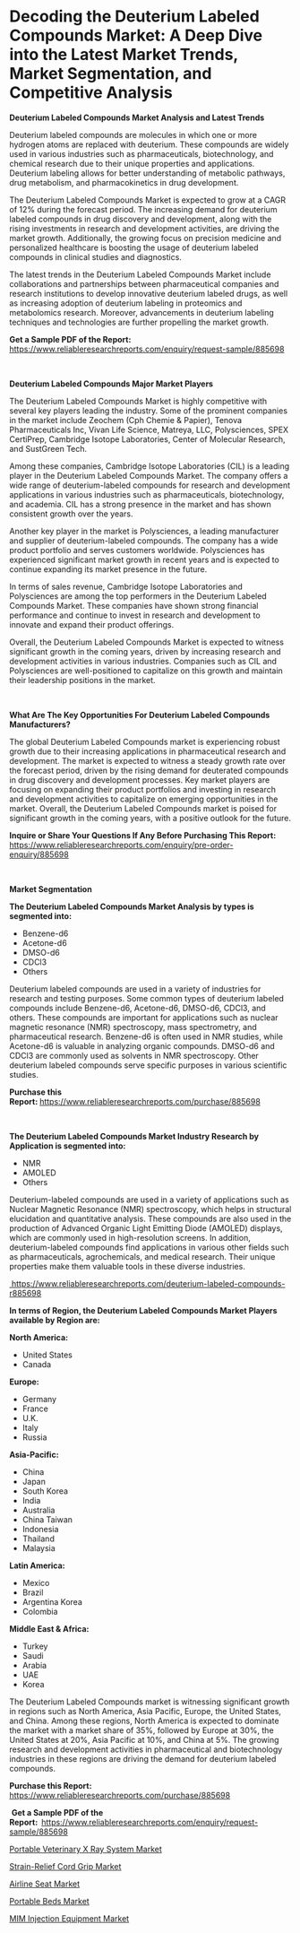 <p><h1>Decoding the Deuterium Labeled Compounds Market: A Deep Dive into the Latest Market Trends, Market Segmentation, and Competitive Analysis</h1></p><p><strong>Deuterium Labeled Compounds Market Analysis and Latest Trends</strong></p>
<p><p>Deuterium labeled compounds are molecules in which one or more hydrogen atoms are replaced with deuterium. These compounds are widely used in various industries such as pharmaceuticals, biotechnology, and chemical research due to their unique properties and applications. Deuterium labeling allows for better understanding of metabolic pathways, drug metabolism, and pharmacokinetics in drug development.</p><p>The Deuterium Labeled Compounds Market is expected to grow at a CAGR of 12% during the forecast period. The increasing demand for deuterium labeled compounds in drug discovery and development, along with the rising investments in research and development activities, are driving the market growth. Additionally, the growing focus on precision medicine and personalized healthcare is boosting the usage of deuterium labeled compounds in clinical studies and diagnostics.</p><p>The latest trends in the Deuterium Labeled Compounds Market include collaborations and partnerships between pharmaceutical companies and research institutions to develop innovative deuterium labeled drugs, as well as increasing adoption of deuterium labeling in proteomics and metabolomics research. Moreover, advancements in deuterium labeling techniques and technologies are further propelling the market growth.</p></p>
<p><strong>Get a Sample PDF of the Report:&nbsp;</strong> <a href="https://www.reliableresearchreports.com/enquiry/request-sample/885698">https://www.reliableresearchreports.com/enquiry/request-sample/885698</a></p>
<p>&nbsp;</p>
<p><strong>Deuterium Labeled Compounds Major Market Players</strong></p>
<p><p>The Deuterium Labeled Compounds Market is highly competitive with several key players leading the industry. Some of the prominent companies in the market include Zeochem (Cph Chemie & Papier), Tenova Pharmaceuticals Inc, Vivan Life Science, Matreya, LLC, Polysciences, SPEX CertiPrep, Cambridge Isotope Laboratories, Center of Molecular Research, and SustGreen Tech.</p><p>Among these companies, Cambridge Isotope Laboratories (CIL) is a leading player in the Deuterium Labeled Compounds Market. The company offers a wide range of deuterium-labeled compounds for research and development applications in various industries such as pharmaceuticals, biotechnology, and academia. CIL has a strong presence in the market and has shown consistent growth over the years.</p><p>Another key player in the market is Polysciences, a leading manufacturer and supplier of deuterium-labeled compounds. The company has a wide product portfolio and serves customers worldwide. Polysciences has experienced significant market growth in recent years and is expected to continue expanding its market presence in the future.</p><p>In terms of sales revenue, Cambridge Isotope Laboratories and Polysciences are among the top performers in the Deuterium Labeled Compounds Market. These companies have shown strong financial performance and continue to invest in research and development to innovate and expand their product offerings.</p><p>Overall, the Deuterium Labeled Compounds Market is expected to witness significant growth in the coming years, driven by increasing research and development activities in various industries. Companies such as CIL and Polysciences are well-positioned to capitalize on this growth and maintain their leadership positions in the market.</p></p>
<p>&nbsp;</p>
<p><strong>What Are The Key Opportunities For Deuterium Labeled Compounds Manufacturers?</strong></p>
<p><p>The global Deuterium Labeled Compounds market is experiencing robust growth due to their increasing applications in pharmaceutical research and development. The market is expected to witness a steady growth rate over the forecast period, driven by the rising demand for deuterated compounds in drug discovery and development processes. Key market players are focusing on expanding their product portfolios and investing in research and development activities to capitalize on emerging opportunities in the market. Overall, the Deuterium Labeled Compounds market is poised for significant growth in the coming years, with a positive outlook for the future.</p></p>
<p><strong>Inquire or Share Your Questions If Any Before Purchasing This Report:</strong> <a href="https://www.reliableresearchreports.com/enquiry/pre-order-enquiry/885698">https://www.reliableresearchreports.com/enquiry/pre-order-enquiry/885698</a></p>
<p>&nbsp;</p>
<p><strong>Market Segmentation</strong></p>
<p><strong>The Deuterium Labeled Compounds Market Analysis by types is segmented into:</strong></p>
<p><ul><li>Benzene-d6</li><li>Acetone-d6</li><li>DMSO-d6</li><li>CDCl3</li><li>Others</li></ul></p>
<p><p>Deuterium labeled compounds are used in a variety of industries for research and testing purposes. Some common types of deuterium labeled compounds include Benzene-d6, Acetone-d6, DMSO-d6, CDCl3, and others. These compounds are important for applications such as nuclear magnetic resonance (NMR) spectroscopy, mass spectrometry, and pharmaceutical research. Benzene-d6 is often used in NMR studies, while Acetone-d6 is valuable in analyzing organic compounds. DMSO-d6 and CDCl3 are commonly used as solvents in NMR spectroscopy. Other deuterium labeled compounds serve specific purposes in various scientific studies.</p></p>
<p><strong>Purchase this Report:&nbsp;</strong><a href="https://www.reliableresearchreports.com/purchase/885698">https://www.reliableresearchreports.com/purchase/885698</a></p>
<p>&nbsp;</p>
<p><strong>The Deuterium Labeled Compounds Market Industry Research by Application is segmented into:</strong></p>
<p><ul><li>NMR</li><li>AMOLED</li><li>Others</li></ul></p>
<p><p>Deuterium-labeled compounds are used in a variety of applications such as Nuclear Magnetic Resonance (NMR) spectroscopy, which helps in structural elucidation and quantitative analysis. These compounds are also used in the production of Advanced Organic Light Emitting Diode (AMOLED) displays, which are commonly used in high-resolution screens. In addition, deuterium-labeled compounds find applications in various other fields such as pharmaceuticals, agrochemicals, and medical research. Their unique properties make them valuable tools in these diverse industries.</p></p>
<p><a href="https://www.reliableresearchreports.com/deuterium-labeled-compounds-r885698">&nbsp;https://www.reliableresearchreports.com/deuterium-labeled-compounds-r885698</a></p>
<p><strong>In terms of Region, the Deuterium Labeled Compounds Market Players available by Region are:</strong></p>
<p>
    <p> <strong> North America: </strong>
        <ul>
            <li>United States</li>
            <li>Canada</li>
        </ul>
        </p> 
    <p> <strong> Europe: </strong>
        <ul>
            <li>Germany</li>
            <li>France</li>
            <li>U.K.</li>
            <li>Italy</li>
            <li>Russia</li>
        </ul>
        </p> 
    <p> <strong> Asia-Pacific: </strong>
        <ul>
            <li>China</li>
            <li>Japan</li>
            <li>South Korea</li>
            <li>India</li>
            <li>Australia</li>
            <li>China Taiwan</li>
            <li>Indonesia</li>
            <li>Thailand</li>
            <li>Malaysia</li>
        </ul>
        </p> 
    <p> <strong> Latin America: </strong>
        <ul>
            <li>Mexico</li>
            <li>Brazil</li>
            <li>Argentina Korea</li>
            <li>Colombia</li>
        </ul>
        </p> 
    <p> <strong> Middle East & Africa: </strong>
        <ul>
            <li>Turkey</li>
            <li>Saudi</li>
            <li>Arabia</li>
            <li>UAE</li>
            <li>Korea</li>
        </ul>
    </p>
    </p>
<p><p>The Deuterium Labeled Compounds market is witnessing significant growth in regions such as North America, Asia Pacific, Europe, the United States, and China. Among these regions, North America is expected to dominate the market with a market share of 35%, followed by Europe at 30%, the United States at 20%, Asia Pacific at 10%, and China at 5%. The growing research and development activities in pharmaceutical and biotechnology industries in these regions are driving the demand for deuterium labeled compounds.</p></p>
<p><strong>Purchase this Report: </strong><a href="https://www.reliableresearchreports.com/purchase/885698">https://www.reliableresearchreports.com/purchase/885698</a></p>
<p>&nbsp;<strong>Get a Sample PDF of the Report:&nbsp;&nbsp;</strong><a href="https://www.reliableresearchreports.com/enquiry/request-sample/885698">https://www.reliableresearchreports.com/enquiry/request-sample/885698</a></p>
<p><strong></strong></p>
<p><p><a href="https://github.com/zkngisync/Market-Research-Report-List-1/blob/main/portable-veterinary-x-ray-system-market.md">Portable Veterinary X Ray System Market</a></p><p><a href="https://issuu.com/reportprime-2/docs/strain-relief-cord-grip-market-size-2030.pptx">Strain-Relief Cord Grip Market</a></p><p><a href="https://www.linkedin.com/pulse/airline-seat-market-size-segmentation-trends-growth-analysis-n6c4c">Airline Seat Market</a></p><p><a href="https://www.linkedin.com/pulse/portable-beds-market-size-growing-cagr-7-report-covers-analysis-cg7ic">Portable Beds Market</a></p><p><a href="https://issuu.com/reportprime-2/docs/mim-injection-equipment-market-size-2030.pptx">MIM Injection Equipment Market</a></p></p>